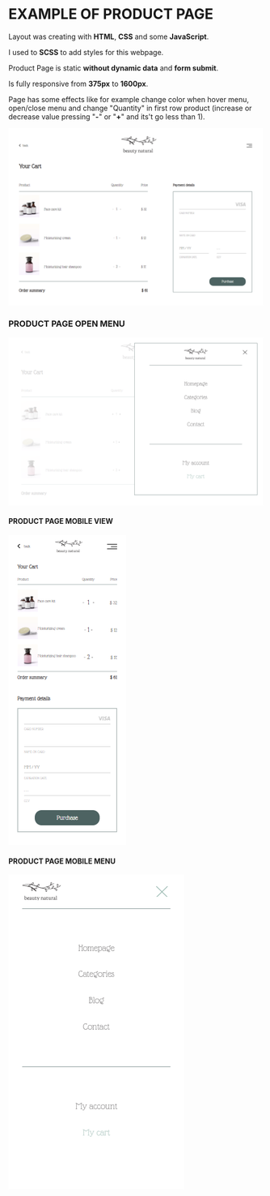 ﻿# EXAMPLE OF PRODUCT PAGE
 
Layout was creating with **HTML**, **CSS** and some **JavaScript**.

I used to **SCSS** to add styles for this webpage.

Product Page is static **without dynamic data** and **form submit**.

Is fully responsive from **375px** to **1600px**.

Page has some effects like for example change color when hover menu, open/close menu and change "Quantity" in first row product (increase or decrease value pressing "**-**" or "**+**" and its't go less than 1).

![cover](./img/readme-img/main-page.png)


### PRODUCT PAGE OPEN MENU

![cover](./img/readme-img/main-menu.png)


#### PRODUCT PAGE MOBILE VIEW 

![cover](./img/readme-img/mobile-page.png)  


#### PRODUCT PAGE MOBILE MENU

![cover](./img/readme-img/mobile-menu.png)

